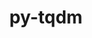 ---
title: "py-tqdm"
layout: cache
categories: [package, develop]
meta: {"compilers": ["none"], "num_specs": 210, "num_specs_by_stack": {"e4s": 43, "e4s-oneapi": 13, "ml-darwin-aarch64-mps": 36, "ml-linux-aarch64-cpu": 59, "ml-linux-aarch64-cuda": 59, "ml-linux-x86_64-cpu": 59, "ml-linux-x86_64-cuda": 59, "ml-linux-x86_64-rocm": 11, "root": 210}, "oss": ["sequoia", "ubuntu22.04", "ubuntu24.04"], "platforms": ["darwin", "linux"], "stacks": ["e4s", "e4s-oneapi", "ml-darwin-aarch64-mps", "ml-linux-aarch64-cpu", "ml-linux-aarch64-cuda", "ml-linux-x86_64-cpu", "ml-linux-x86_64-cuda", "ml-linux-x86_64-rocm", "root"], "targets": ["aarch64", "x86_64_v3"], "versions": ["4.65.0", "4.67.1"]}
spec_details: [{"compiler": "none", "hash": "22wkk3qdmagh42rg7z64w62bjc7uzzcs", "os": "sequoia", "platform": "darwin", "size": "-", "stacks": ["ml-darwin-aarch64-mps", "root"], "target": "aarch64", "variants": ["build_system=python_pip", "~notebook", "~telegram"], "versions": ["4.67.1"]}, {"compiler": "none", "hash": "2csk7hlriahr5dd7dcqkvk3rrwk6x7kq", "os": "ubuntu24.04", "platform": "linux", "size": "-", "stacks": ["ml-linux-aarch64-cpu", "ml-linux-aarch64-cuda", "root"], "target": "aarch64", "variants": ["build_system=python_pip", "~notebook", "~telegram"], "versions": ["4.67.1"]}, {"compiler": "none", "hash": "2dr2hm7nbzfjdhc5zlgnfwdzugosgyiy", "os": "ubuntu24.04", "platform": "linux", "size": "-", "stacks": ["ml-linux-x86_64-cpu", "ml-linux-x86_64-cuda", "root"], "target": "x86_64_v3", "variants": ["build_system=python_pip", "~notebook", "~telegram"], "versions": ["4.67.1"]}, {"compiler": "none", "hash": "2gp74ytgzmk4raetwg6b3jz2omkyoyq3", "os": "ubuntu24.04", "platform": "linux", "size": "-", "stacks": ["ml-linux-x86_64-cpu", "ml-linux-x86_64-cuda", "ml-linux-x86_64-rocm", "root"], "target": "x86_64_v3", "variants": ["build_system=python_pip", "~notebook", "~telegram"], "versions": ["4.67.1"]}, {"compiler": "none", "hash": "2kxz7e42pqtkxvcv6kfldqzqljewdb22", "os": "ubuntu24.04", "platform": "linux", "size": "-", "stacks": ["ml-linux-x86_64-cpu", "ml-linux-x86_64-cuda", "root"], "target": "x86_64_v3", "variants": ["build_system=python_pip", "~notebook", "~telegram"], "versions": ["4.67.1"]}, {"compiler": "none", "hash": "2qukssdudwyihzs2pqlsta4igodyrf3f", "os": "ubuntu24.04", "platform": "linux", "size": "-", "stacks": ["ml-linux-aarch64-cpu", "ml-linux-aarch64-cuda", "root"], "target": "aarch64", "variants": ["build_system=python_pip", "~notebook", "~telegram"], "versions": ["4.67.1"]}, {"compiler": "none", "hash": "2rzxe6y5ntqubhmq5wqw6luqwr553ogd", "os": "ubuntu24.04", "platform": "linux", "size": "-", "stacks": ["ml-linux-x86_64-cpu", "ml-linux-x86_64-cuda", "root"], "target": "x86_64_v3", "variants": ["build_system=python_pip", "~notebook", "~telegram"], "versions": ["4.67.1"]}, {"compiler": "none", "hash": "2wqmj4nf5jwrv3sctgtab3lpdjazatx6", "os": "ubuntu22.04", "platform": "linux", "size": "-", "stacks": ["e4s", "root"], "target": "x86_64_v3", "variants": ["build_system=python_pip", "~notebook", "~telegram"], "versions": ["4.67.1"]}, {"compiler": "none", "hash": "2yrd2qlrimhiawgapruyzwzw6wakjck3", "os": "ubuntu24.04", "platform": "linux", "size": "-", "stacks": ["ml-linux-x86_64-cpu", "ml-linux-x86_64-cuda", "root"], "target": "x86_64_v3", "variants": ["build_system=python_pip", "~notebook", "~telegram"], "versions": ["4.67.1"]}, {"compiler": "none", "hash": "34xghnvnkjnm5ptgszslwxiktou6tf7c", "os": "ubuntu22.04", "platform": "linux", "size": "-", "stacks": ["e4s", "root"], "target": "x86_64_v3", "variants": ["build_system=python_pip", "~notebook", "~telegram"], "versions": ["4.67.1"]}, {"compiler": "none", "hash": "3542h4vwyyl477dvb5uxay5x3z667eob", "os": "ubuntu22.04", "platform": "linux", "size": "-", "stacks": ["e4s", "root"], "target": "x86_64_v3", "variants": ["build_system=python_pip", "~notebook", "~telegram"], "versions": ["4.67.1"]}, {"compiler": "none", "hash": "35s6dc5ohbjuj6o2ng2oh3lvayrmbb6e", "os": "ubuntu22.04", "platform": "linux", "size": "-", "stacks": ["e4s", "root"], "target": "x86_64_v3", "variants": ["build_system=python_pip", "~notebook", "~telegram"], "versions": ["4.67.1"]}, {"compiler": "none", "hash": "3cylsrjlduzstmbrx7fu34ev6k2qr5ef", "os": "ubuntu22.04", "platform": "linux", "size": "-", "stacks": ["e4s", "root"], "target": "x86_64_v3", "variants": ["build_system=python_pip", "~notebook", "~telegram"], "versions": ["4.67.1"]}, {"compiler": "none", "hash": "3fsoilrntmluajmuqso35ajaumc3zueo", "os": "ubuntu24.04", "platform": "linux", "size": "-", "stacks": ["ml-linux-x86_64-cpu", "ml-linux-x86_64-cuda", "root"], "target": "x86_64_v3", "variants": ["build_system=python_pip", "~notebook", "~telegram"], "versions": ["4.67.1"]}, {"compiler": "none", "hash": "3hlpzjn4wz356q3pnujkuamq4u3r7gne", "os": "ubuntu22.04", "platform": "linux", "size": "-", "stacks": ["e4s-oneapi", "root"], "target": "x86_64_v3", "variants": ["build_system=python_pip", "~notebook", "~telegram"], "versions": ["4.67.1"]}, {"compiler": "none", "hash": "3kdvewvpma4bns4g3cqg7pbiwuzwklrq", "os": "ubuntu24.04", "platform": "linux", "size": "-", "stacks": ["ml-linux-x86_64-cpu", "ml-linux-x86_64-cuda", "root"], "target": "x86_64_v3", "variants": ["build_system=python_pip", "~notebook", "~telegram"], "versions": ["4.67.1"]}, {"compiler": "none", "hash": "3kzh7jpndnfwgptehqpnxbpgccrepxtx", "os": "ubuntu24.04", "platform": "linux", "size": "-", "stacks": ["ml-linux-aarch64-cpu", "ml-linux-aarch64-cuda", "root"], "target": "aarch64", "variants": ["build_system=python_pip", "~notebook", "~telegram"], "versions": ["4.67.1"]}, {"compiler": "none", "hash": "3m5eq45gj3g4vfrfleabijwl4xxfgfec", "os": "ubuntu22.04", "platform": "linux", "size": "-", "stacks": ["e4s-oneapi", "root"], "target": "x86_64_v3", "variants": ["build_system=python_pip", "~notebook", "~telegram"], "versions": ["4.67.1"]}, {"compiler": "none", "hash": "3nb2vb3g65ykyggt53klsa3kkwkn7gfv", "os": "ubuntu22.04", "platform": "linux", "size": "-", "stacks": ["e4s-oneapi", "root"], "target": "x86_64_v3", "variants": ["build_system=python_pip", "~notebook", "~telegram"], "versions": ["4.67.1"]}, {"compiler": "none", "hash": "3ncxm7wqjj2rzfhlhhqiyu5acirjfwte", "os": "ubuntu22.04", "platform": "linux", "size": "-", "stacks": ["e4s", "root"], "target": "x86_64_v3", "variants": ["build_system=python_pip", "~notebook", "~telegram"], "versions": ["4.67.1"]}, {"compiler": "none", "hash": "3q4zpyyvl5cvwm4htp62u5zfmc52mblj", "os": "ubuntu24.04", "platform": "linux", "size": "-", "stacks": ["ml-linux-aarch64-cpu", "ml-linux-aarch64-cuda", "root"], "target": "aarch64", "variants": ["build_system=python_pip", "~notebook", "~telegram"], "versions": ["4.67.1"]}, {"compiler": "none", "hash": "3soah4y7wk6h2ifvbvgcz3opk4xppifr", "os": "ubuntu22.04", "platform": "linux", "size": "-", "stacks": ["e4s", "root"], "target": "x86_64_v3", "variants": ["build_system=python_pip", "~notebook", "~telegram"], "versions": ["4.67.1"]}, {"compiler": "none", "hash": "47gbb44woduqbiqiffaanbh4jie4dl2v", "os": "ubuntu22.04", "platform": "linux", "size": "-", "stacks": ["e4s", "root"], "target": "x86_64_v3", "variants": ["build_system=python_pip", "~notebook", "~telegram"], "versions": ["4.67.1"]}, {"compiler": "none", "hash": "4g74hgxpafulaue62cf53u6lftjs6fpr", "os": "sequoia", "platform": "darwin", "size": "-", "stacks": ["ml-darwin-aarch64-mps", "root"], "target": "aarch64", "variants": ["build_system=python_pip", "~notebook", "~telegram"], "versions": ["4.67.1"]}, {"compiler": "none", "hash": "4p3cxfrx5t3mcz2majelhcrfunu7bnw6", "os": "ubuntu24.04", "platform": "linux", "size": "-", "stacks": ["ml-linux-x86_64-cpu", "ml-linux-x86_64-cuda", "ml-linux-x86_64-rocm", "root"], "target": "x86_64_v3", "variants": ["build_system=python_pip", "~notebook", "~telegram"], "versions": ["4.67.1"]}, {"compiler": "none", "hash": "4tpjamiboo73gfbvzsc4osfgty67vrk2", "os": "ubuntu24.04", "platform": "linux", "size": "-", "stacks": ["ml-linux-x86_64-cpu", "ml-linux-x86_64-cuda", "root"], "target": "x86_64_v3", "variants": ["build_system=python_pip", "~notebook", "~telegram"], "versions": ["4.67.1"]}, {"compiler": "none", "hash": "5a6feuiaxhkdzz4pe4thmfsby2q56nn7", "os": "ubuntu24.04", "platform": "linux", "size": "-", "stacks": ["ml-linux-aarch64-cpu", "ml-linux-aarch64-cuda", "root"], "target": "aarch64", "variants": ["build_system=python_pip", "~notebook", "~telegram"], "versions": ["4.67.1"]}, {"compiler": "none", "hash": "5clmswiptrjjcltqtqfqwwjpuk6owhzt", "os": "ubuntu22.04", "platform": "linux", "size": "-", "stacks": ["e4s", "root"], "target": "x86_64_v3", "variants": ["build_system=python_pip", "~notebook", "~telegram"], "versions": ["4.67.1"]}, {"compiler": "none", "hash": "5e4bf2wtrdcrhsycsqijg2kt3l7p7zmu", "os": "ubuntu24.04", "platform": "linux", "size": "-", "stacks": ["ml-linux-x86_64-cpu", "ml-linux-x86_64-cuda", "root"], "target": "x86_64_v3", "variants": ["build_system=python_pip", "~notebook", "~telegram"], "versions": ["4.67.1"]}, {"compiler": "none", "hash": "5lfdbjv543hgobzlxisxhmxtozaqieih", "os": "ubuntu24.04", "platform": "linux", "size": "-", "stacks": ["ml-linux-x86_64-cpu", "ml-linux-x86_64-cuda", "root"], "target": "x86_64_v3", "variants": ["build_system=python_pip", "~notebook", "~telegram"], "versions": ["4.67.1"]}, {"compiler": "none", "hash": "5n33pczdttevsx2ewzz5itrrat5fymie", "os": "ubuntu24.04", "platform": "linux", "size": "-", "stacks": ["ml-linux-aarch64-cpu", "ml-linux-aarch64-cuda", "root"], "target": "aarch64", "variants": ["build_system=python_pip", "~notebook", "~telegram"], "versions": ["4.67.1"]}, {"compiler": "none", "hash": "5tx64djcc36xrozyjglbsxzk5tww24sp", "os": "ubuntu24.04", "platform": "linux", "size": "-", "stacks": ["ml-linux-aarch64-cpu", "ml-linux-aarch64-cuda", "root"], "target": "aarch64", "variants": ["build_system=python_pip", "~notebook", "~telegram"], "versions": ["4.67.1"]}, {"compiler": "none", "hash": "64j7ypwuhb2qpthmpuc2f54lirgv4waf", "os": "ubuntu22.04", "platform": "linux", "size": "-", "stacks": ["e4s-oneapi", "root"], "target": "x86_64_v3", "variants": ["build_system=python_pip", "~notebook", "~telegram"], "versions": ["4.67.1"]}, {"compiler": "none", "hash": "6cng3c4wjkk5kodiwtltyu4exrjdra7j", "os": "ubuntu24.04", "platform": "linux", "size": "-", "stacks": ["ml-linux-aarch64-cpu", "ml-linux-aarch64-cuda", "root"], "target": "aarch64", "variants": ["build_system=python_pip", "~notebook", "~telegram"], "versions": ["4.67.1"]}, {"compiler": "none", "hash": "6diejacrg6wqatf257ssnggydya7pl2n", "os": "ubuntu24.04", "platform": "linux", "size": "-", "stacks": ["ml-linux-x86_64-cpu", "ml-linux-x86_64-cuda", "root"], "target": "x86_64_v3", "variants": ["build_system=python_pip", "~notebook", "~telegram"], "versions": ["4.67.1"]}, {"compiler": "none", "hash": "6etvwjhw4couzr2z4pxstdm7dokdbgc4", "os": "sequoia", "platform": "darwin", "size": "-", "stacks": ["ml-darwin-aarch64-mps", "root"], "target": "aarch64", "variants": ["build_system=python_pip", "~notebook", "~telegram"], "versions": ["4.67.1"]}, {"compiler": "none", "hash": "6gb76ehby4mquyc24jegdqiwvrfp35ai", "os": "ubuntu24.04", "platform": "linux", "size": "-", "stacks": ["ml-linux-aarch64-cpu", "ml-linux-aarch64-cuda", "root"], "target": "aarch64", "variants": ["build_system=python_pip", "~notebook", "~telegram"], "versions": ["4.67.1"]}, {"compiler": "none", "hash": "6nlrtqi3rekfr72ctmelozpureg5ii5e", "os": "ubuntu24.04", "platform": "linux", "size": "-", "stacks": ["ml-linux-aarch64-cpu", "ml-linux-aarch64-cuda", "root"], "target": "aarch64", "variants": ["build_system=python_pip", "~notebook", "~telegram"], "versions": ["4.67.1"]}, {"compiler": "none", "hash": "6ra5avddqvznly5hjvqlrxadbl37vjij", "os": "ubuntu22.04", "platform": "linux", "size": "-", "stacks": ["e4s", "root"], "target": "x86_64_v3", "variants": ["build_system=python_pip", "~notebook", "~telegram"], "versions": ["4.67.1"]}, {"compiler": "none", "hash": "6to3lumoowrn3zotu23rzlmvrrzjqp65", "os": "ubuntu24.04", "platform": "linux", "size": "-", "stacks": ["ml-linux-x86_64-cpu", "ml-linux-x86_64-cuda", "root"], "target": "x86_64_v3", "variants": ["build_system=python_pip", "~notebook", "~telegram"], "versions": ["4.67.1"]}, {"compiler": "none", "hash": "6zgox5oo335hhsgtx5omub7ok4ym5bt3", "os": "ubuntu24.04", "platform": "linux", "size": "-", "stacks": ["ml-linux-x86_64-cpu", "ml-linux-x86_64-cuda", "root"], "target": "x86_64_v3", "variants": ["build_system=python_pip", "~notebook", "~telegram"], "versions": ["4.67.1"]}, {"compiler": "none", "hash": "74gp6kuyjfmvcn43goljwmlj4gqfns3t", "os": "ubuntu24.04", "platform": "linux", "size": "-", "stacks": ["ml-linux-x86_64-cpu", "ml-linux-x86_64-cuda", "root"], "target": "x86_64_v3", "variants": ["build_system=python_pip", "~notebook", "~telegram"], "versions": ["4.67.1"]}, {"compiler": "none", "hash": "7fjoijk7jr7m6i5mkkfn7dir37at6qtp", "os": "ubuntu22.04", "platform": "linux", "size": "-", "stacks": ["e4s", "root"], "target": "x86_64_v3", "variants": ["build_system=python_pip", "~notebook", "~telegram"], "versions": ["4.67.1"]}, {"compiler": "none", "hash": "7olumfavhxcm4eq4w3dupu37w2jqbggp", "os": "ubuntu24.04", "platform": "linux", "size": "-", "stacks": ["ml-linux-x86_64-cpu", "ml-linux-x86_64-cuda", "root"], "target": "x86_64_v3", "variants": ["build_system=python_pip", "~notebook", "~telegram"], "versions": ["4.67.1"]}, {"compiler": "none", "hash": "7w64srpcwy2yacbh4fw53pb3lbe7pq7p", "os": "ubuntu22.04", "platform": "linux", "size": "-", "stacks": ["e4s", "root"], "target": "x86_64_v3", "variants": ["build_system=python_pip", "~notebook", "~telegram"], "versions": ["4.67.1"]}, {"compiler": "none", "hash": "7yk4q2ijwg2hibkhmdebmvkska2ol237", "os": "ubuntu24.04", "platform": "linux", "size": "-", "stacks": ["ml-linux-aarch64-cpu", "ml-linux-aarch64-cuda", "root"], "target": "aarch64", "variants": ["build_system=python_pip", "~notebook", "~telegram"], "versions": ["4.67.1"]}, {"compiler": "none", "hash": "7zqeic5ey6kyaiydajih7qpd7lzpfzaa", "os": "ubuntu22.04", "platform": "linux", "size": "-", "stacks": ["e4s", "root"], "target": "x86_64_v3", "variants": ["build_system=python_pip", "~notebook", "~telegram"], "versions": ["4.67.1"]}, {"compiler": "none", "hash": "7zr64yww3yuox4gc6xnxfwulrrk6pxj2", "os": "ubuntu24.04", "platform": "linux", "size": "-", "stacks": ["ml-linux-aarch64-cpu", "ml-linux-aarch64-cuda", "root"], "target": "aarch64", "variants": ["build_system=python_pip", "~notebook", "~telegram"], "versions": ["4.67.1"]}, {"compiler": "none", "hash": "a2dt2xzgspwxyf2s56aila7p5jd5bb7v", "os": "ubuntu24.04", "platform": "linux", "size": "-", "stacks": ["ml-linux-x86_64-cpu", "ml-linux-x86_64-cuda", "root"], "target": "x86_64_v3", "variants": ["build_system=python_pip", "~notebook", "~telegram"], "versions": ["4.67.1"]}, {"compiler": "none", "hash": "aagwts4jgxxja4gqwnbgzc46upplkjax", "os": "ubuntu24.04", "platform": "linux", "size": "-", "stacks": ["ml-linux-aarch64-cpu", "ml-linux-aarch64-cuda", "root"], "target": "aarch64", "variants": ["build_system=python_pip", "~notebook", "~telegram"], "versions": ["4.67.1"]}, {"compiler": "none", "hash": "ahgwgny2wvzvq3wslaa5z7ubd35i5ugu", "os": "ubuntu24.04", "platform": "linux", "size": "-", "stacks": ["ml-linux-aarch64-cpu", "ml-linux-aarch64-cuda", "root"], "target": "aarch64", "variants": ["build_system=python_pip", "~notebook", "~telegram"], "versions": ["4.67.1"]}, {"compiler": "none", "hash": "alm3js47mxjuztfl3uaocxej3jkwg6pv", "os": "ubuntu24.04", "platform": "linux", "size": "-", "stacks": ["ml-linux-aarch64-cpu", "ml-linux-aarch64-cuda", "root"], "target": "aarch64", "variants": ["build_system=python_pip", "~notebook", "~telegram"], "versions": ["4.67.1"]}, {"compiler": "none", "hash": "apmf5ykmexsyethcncirtzgnk2hyny3x", "os": "ubuntu24.04", "platform": "linux", "size": "-", "stacks": ["ml-linux-aarch64-cpu", "ml-linux-aarch64-cuda", "root"], "target": "aarch64", "variants": ["build_system=python_pip", "~notebook", "~telegram"], "versions": ["4.67.1"]}, {"compiler": "none", "hash": "apwypkko47s6czjn5kc4cptsjemunmje", "os": "ubuntu24.04", "platform": "linux", "size": "-", "stacks": ["ml-linux-aarch64-cpu", "ml-linux-aarch64-cuda", "root"], "target": "aarch64", "variants": ["build_system=python_pip", "~notebook", "~telegram"], "versions": ["4.67.1"]}, {"compiler": "none", "hash": "ayq2cmlwlp44fl2iqqnmlvdibn2jzjzp", "os": "ubuntu22.04", "platform": "linux", "size": "-", "stacks": ["e4s-oneapi", "root"], "target": "x86_64_v3", "variants": ["build_system=python_pip", "~notebook", "~telegram"], "versions": ["4.67.1"]}, {"compiler": "none", "hash": "b225pu4vv2bhsbkbgi7cpl7znpmrdank", "os": "sequoia", "platform": "darwin", "size": "-", "stacks": ["ml-darwin-aarch64-mps", "root"], "target": "aarch64", "variants": ["build_system=python_pip", "~notebook", "~telegram"], "versions": ["4.67.1"]}, {"compiler": "none", "hash": "b6vkcm6wqbw3lutik3jd2jamjfvnmmwd", "os": "sequoia", "platform": "darwin", "size": "-", "stacks": ["ml-darwin-aarch64-mps", "root"], "target": "aarch64", "variants": ["build_system=python_pip", "~notebook", "~telegram"], "versions": ["4.67.1"]}, {"compiler": "none", "hash": "bk5djyx7qxclmb5awjrbadk6qpjczgzd", "os": "ubuntu22.04", "platform": "linux", "size": "-", "stacks": ["e4s-oneapi", "root"], "target": "x86_64_v3", "variants": ["build_system=python_pip", "~notebook", "~telegram"], "versions": ["4.67.1"]}, {"compiler": "none", "hash": "bkjblwezg52w2pbzhvwkeexxz5uyjz3b", "os": "ubuntu24.04", "platform": "linux", "size": "-", "stacks": ["ml-linux-x86_64-cpu", "ml-linux-x86_64-cuda", "ml-linux-x86_64-rocm", "root"], "target": "x86_64_v3", "variants": ["build_system=python_pip", "~notebook", "~telegram"], "versions": ["4.67.1"]}, {"compiler": "none", "hash": "bnnzwleiky7i6bk647bub7f57or5rue2", "os": "ubuntu22.04", "platform": "linux", "size": "-", "stacks": ["e4s-oneapi", "root"], "target": "x86_64_v3", "variants": ["build_system=python_pip", "~notebook", "~telegram"], "versions": ["4.67.1"]}, {"compiler": "none", "hash": "boaq7u4eqmmy2oxnggzagble7i6nqfzh", "os": "ubuntu24.04", "platform": "linux", "size": "-", "stacks": ["ml-linux-aarch64-cpu", "ml-linux-aarch64-cuda", "root"], "target": "aarch64", "variants": ["build_system=python_pip", "~notebook", "~telegram"], "versions": ["4.67.1"]}, {"compiler": "none", "hash": "bqgpvxcd6x2njbc7bsrc42o7da7xxpos", "os": "ubuntu24.04", "platform": "linux", "size": "-", "stacks": ["ml-linux-aarch64-cpu", "ml-linux-aarch64-cuda", "root"], "target": "aarch64", "variants": ["build_system=python_pip", "~notebook", "~telegram"], "versions": ["4.67.1"]}, {"compiler": "none", "hash": "c4lptt2xzey6mvi2seaoy4ck4kbzs35w", "os": "sequoia", "platform": "darwin", "size": "-", "stacks": ["ml-darwin-aarch64-mps", "root"], "target": "aarch64", "variants": ["build_system=python_pip", "~notebook", "~telegram"], "versions": ["4.67.1"]}, {"compiler": "none", "hash": "c7yekhuxp3gjon3iejargaovcy75wkxc", "os": "sequoia", "platform": "darwin", "size": "-", "stacks": ["ml-darwin-aarch64-mps", "root"], "target": "aarch64", "variants": ["build_system=python_pip", "~notebook", "~telegram"], "versions": ["4.67.1"]}, {"compiler": "none", "hash": "caaap3p7xkt5nwdd5e35ukh2rlqvcf2d", "os": "ubuntu24.04", "platform": "linux", "size": "-", "stacks": ["ml-linux-x86_64-cpu", "ml-linux-x86_64-cuda", "root"], "target": "x86_64_v3", "variants": ["build_system=python_pip", "~notebook", "~telegram"], "versions": ["4.67.1"]}, {"compiler": "none", "hash": "ce5z6mjmqbe4ylea2j4mzs7poaonbldt", "os": "ubuntu24.04", "platform": "linux", "size": "-", "stacks": ["ml-linux-aarch64-cpu", "ml-linux-aarch64-cuda", "root"], "target": "aarch64", "variants": ["build_system=python_pip", "~notebook", "~telegram"], "versions": ["4.67.1"]}, {"compiler": "none", "hash": "cgpsufukhmaonrltgvrbj25ee5sutgce", "os": "ubuntu22.04", "platform": "linux", "size": "-", "stacks": ["e4s-oneapi", "root"], "target": "x86_64_v3", "variants": ["build_system=python_pip", "~notebook", "~telegram"], "versions": ["4.67.1"]}, {"compiler": "none", "hash": "cv5hkvqhc6dy4d6q5bp6tvg3uzpnwifs", "os": "ubuntu22.04", "platform": "linux", "size": "-", "stacks": ["e4s", "root"], "target": "x86_64_v3", "variants": ["build_system=python_pip", "~notebook", "~telegram"], "versions": ["4.67.1"]}, {"compiler": "none", "hash": "dbhktyeqojf4zavutkjavoeaqwjcy4xe", "os": "ubuntu24.04", "platform": "linux", "size": "-", "stacks": ["ml-linux-aarch64-cpu", "ml-linux-aarch64-cuda", "root"], "target": "aarch64", "variants": ["build_system=python_pip", "~notebook", "~telegram"], "versions": ["4.67.1"]}, {"compiler": "none", "hash": "dlgpljl4ce4riunlhi3icgtzw4sojhtp", "os": "ubuntu22.04", "platform": "linux", "size": "-", "stacks": ["e4s", "root"], "target": "x86_64_v3", "variants": ["build_system=python_pip", "~notebook", "~telegram"], "versions": ["4.67.1"]}, {"compiler": "none", "hash": "dlivcln6ffbgshxccnh6cgrvmejdja5s", "os": "ubuntu22.04", "platform": "linux", "size": "-", "stacks": ["e4s-oneapi", "root"], "target": "x86_64_v3", "variants": ["build_system=python_pip", "~notebook", "~telegram"], "versions": ["4.67.1"]}, {"compiler": "none", "hash": "dpp3xyq6w26k5ltchddnixgbhaeelbya", "os": "ubuntu24.04", "platform": "linux", "size": "-", "stacks": ["ml-linux-x86_64-cpu", "ml-linux-x86_64-cuda", "root"], "target": "x86_64_v3", "variants": ["build_system=python_pip", "~notebook", "~telegram"], "versions": ["4.67.1"]}, {"compiler": "none", "hash": "dtmgh25zm7rlgjznlz5t4hhy2odiqvfw", "os": "sequoia", "platform": "darwin", "size": "-", "stacks": ["ml-darwin-aarch64-mps", "root"], "target": "aarch64", "variants": ["build_system=python_pip", "~notebook", "~telegram"], "versions": ["4.67.1"]}, {"compiler": "none", "hash": "duff5jimjp75jqlzicd7wjzkqxjncigy", "os": "ubuntu24.04", "platform": "linux", "size": "-", "stacks": ["ml-linux-x86_64-cpu", "ml-linux-x86_64-cuda", "root"], "target": "x86_64_v3", "variants": ["build_system=python_pip", "~notebook", "~telegram"], "versions": ["4.67.1"]}, {"compiler": "none", "hash": "eannxb7e7wuyk52fkn7he7p2hcghut6n", "os": "ubuntu24.04", "platform": "linux", "size": "-", "stacks": ["ml-linux-aarch64-cpu", "ml-linux-aarch64-cuda", "root"], "target": "aarch64", "variants": ["build_system=python_pip", "~notebook", "~telegram"], "versions": ["4.67.1"]}, {"compiler": "none", "hash": "eccuamfgm2q4eaa7cwh2qpzdun7eiivo", "os": "sequoia", "platform": "darwin", "size": "-", "stacks": ["ml-darwin-aarch64-mps", "root"], "target": "aarch64", "variants": ["build_system=python_pip", "~notebook", "~telegram"], "versions": ["4.67.1"]}, {"compiler": "none", "hash": "ecr5tymkckbigladelboknyfhtshjs2r", "os": "ubuntu24.04", "platform": "linux", "size": "-", "stacks": ["ml-linux-aarch64-cpu", "ml-linux-aarch64-cuda", "root"], "target": "aarch64", "variants": ["build_system=python_pip", "~notebook", "~telegram"], "versions": ["4.67.1"]}, {"compiler": "none", "hash": "eipjkbntalblqm6ke37ujgg3hdh7iv2v", "os": "ubuntu24.04", "platform": "linux", "size": "-", "stacks": ["ml-linux-x86_64-cpu", "ml-linux-x86_64-cuda", "root"], "target": "x86_64_v3", "variants": ["build_system=python_pip", "~notebook", "~telegram"], "versions": ["4.67.1"]}, {"compiler": "none", "hash": "emxjaa5kp2wnuybpffv56mpphotidaxy", "os": "ubuntu24.04", "platform": "linux", "size": "-", "stacks": ["ml-linux-x86_64-cpu", "ml-linux-x86_64-cuda", "root"], "target": "x86_64_v3", "variants": ["build_system=python_pip", "~notebook", "~telegram"], "versions": ["4.67.1"]}, {"compiler": "none", "hash": "f4fckixf2ehr7aqqn7pkmrnxuv2t5jh5", "os": "ubuntu24.04", "platform": "linux", "size": "-", "stacks": ["ml-linux-aarch64-cpu", "ml-linux-aarch64-cuda", "root"], "target": "aarch64", "variants": ["build_system=python_pip", "~notebook", "~telegram"], "versions": ["4.67.1"]}, {"compiler": "none", "hash": "f7rzchzwqm347nj2wz2ubvdhyrzz3olw", "os": "sequoia", "platform": "darwin", "size": "-", "stacks": ["ml-darwin-aarch64-mps", "root"], "target": "aarch64", "variants": ["build_system=python_pip", "~notebook", "~telegram"], "versions": ["4.67.1"]}, {"compiler": "none", "hash": "fbgnykd635zyunrab4cn6tebajqaixrs", "os": "ubuntu24.04", "platform": "linux", "size": "-", "stacks": ["ml-linux-aarch64-cpu", "ml-linux-aarch64-cuda", "root"], "target": "aarch64", "variants": ["build_system=python_pip", "~notebook", "~telegram"], "versions": ["4.67.1"]}, {"compiler": "none", "hash": "ffr6h7c4ruow3blehnd7hpyzaf3vhxp2", "os": "ubuntu24.04", "platform": "linux", "size": "-", "stacks": ["ml-linux-aarch64-cpu", "ml-linux-aarch64-cuda", "root"], "target": "aarch64", "variants": ["build_system=python_pip", "~notebook", "~telegram"], "versions": ["4.67.1"]}, {"compiler": "none", "hash": "fgfmuztldk5enact5tyhsuqhibcmmpo2", "os": "ubuntu24.04", "platform": "linux", "size": "-", "stacks": ["ml-linux-aarch64-cpu", "ml-linux-aarch64-cuda", "root"], "target": "aarch64", "variants": ["build_system=python_pip", "~notebook", "~telegram"], "versions": ["4.67.1"]}, {"compiler": "none", "hash": "fiwa2ku3f7uqwp6ipwcd2xenn5xbimlr", "os": "sequoia", "platform": "darwin", "size": "-", "stacks": ["ml-darwin-aarch64-mps", "root"], "target": "aarch64", "variants": ["build_system=python_pip", "~notebook", "~telegram"], "versions": ["4.67.1"]}, {"compiler": "none", "hash": "fmb6gsttn2qcveaen365ibq4dpvxran5", "os": "ubuntu24.04", "platform": "linux", "size": "-", "stacks": ["ml-linux-aarch64-cpu", "ml-linux-aarch64-cuda", "root"], "target": "aarch64", "variants": ["build_system=python_pip", "~notebook", "~telegram"], "versions": ["4.67.1"]}, {"compiler": "none", "hash": "fnvpwb2zxt2iln4t573y7mm757sb3hwd", "os": "ubuntu24.04", "platform": "linux", "size": "-", "stacks": ["ml-linux-x86_64-cpu", "ml-linux-x86_64-cuda", "root"], "target": "x86_64_v3", "variants": ["build_system=python_pip", "~notebook", "~telegram"], "versions": ["4.67.1"]}, {"compiler": "none", "hash": "fx32kcxywojoeraj4kg5vmsjtl2vqyig", "os": "ubuntu22.04", "platform": "linux", "size": "-", "stacks": ["e4s", "root"], "target": "x86_64_v3", "variants": ["build_system=python_pip", "~notebook", "~telegram"], "versions": ["4.67.1"]}, {"compiler": "none", "hash": "fyuk3vkxgzzh3np6drlo2t7lp7cpfk7y", "os": "sequoia", "platform": "darwin", "size": "-", "stacks": ["ml-darwin-aarch64-mps", "root"], "target": "aarch64", "variants": ["build_system=python_pip", "~notebook", "~telegram"], "versions": ["4.67.1"]}, {"compiler": "none", "hash": "g3wfixtzf5a3jyisjna5vseohpsdvyi3", "os": "ubuntu22.04", "platform": "linux", "size": "-", "stacks": ["e4s-oneapi", "root"], "target": "x86_64_v3", "variants": ["build_system=python_pip", "~notebook", "~telegram"], "versions": ["4.67.1"]}, {"compiler": "none", "hash": "g5mkt3c6omctka6rpbm22fow5iffuvqq", "os": "ubuntu24.04", "platform": "linux", "size": "-", "stacks": ["ml-linux-aarch64-cpu", "ml-linux-aarch64-cuda", "root"], "target": "aarch64", "variants": ["build_system=python_pip", "~notebook", "~telegram"], "versions": ["4.67.1"]}, {"compiler": "none", "hash": "g77fsc5t2do4g7sauqn67huhafwutyjd", "os": "ubuntu22.04", "platform": "linux", "size": "-", "stacks": ["e4s", "root"], "target": "x86_64_v3", "variants": ["build_system=python_pip", "~notebook", "~telegram"], "versions": ["4.67.1"]}, {"compiler": "none", "hash": "gcic5yzdepnw7u654xt4loggvug2u2pq", "os": "ubuntu22.04", "platform": "linux", "size": "-", "stacks": ["e4s", "root"], "target": "x86_64_v3", "variants": ["build_system=python_pip", "~notebook", "~telegram"], "versions": ["4.67.1"]}, {"compiler": "none", "hash": "gi5j2yqsjaarjb5xshb6emmuvhjl2rxj", "os": "ubuntu22.04", "platform": "linux", "size": "-", "stacks": ["e4s", "root"], "target": "x86_64_v3", "variants": ["build_system=python_pip", "~notebook", "~telegram"], "versions": ["4.67.1"]}, {"compiler": "none", "hash": "gnyiykm6vdsjzp5r7l2nlcvhbl4bcjri", "os": "ubuntu24.04", "platform": "linux", "size": "-", "stacks": ["ml-linux-x86_64-cpu", "ml-linux-x86_64-cuda", "root"], "target": "x86_64_v3", "variants": ["build_system=python_pip", "~notebook", "~telegram"], "versions": ["4.67.1"]}, {"compiler": "none", "hash": "gsgwn42tf64wxcsymglbqdjy4dcftfuw", "os": "ubuntu24.04", "platform": "linux", "size": "-", "stacks": ["ml-linux-x86_64-cpu", "ml-linux-x86_64-cuda", "root"], "target": "x86_64_v3", "variants": ["build_system=python_pip", "~notebook", "~telegram"], "versions": ["4.67.1"]}, {"compiler": "none", "hash": "gsopiicllzxiyhjtbimldsb3xacsukwj", "os": "ubuntu22.04", "platform": "linux", "size": "-", "stacks": ["e4s", "root"], "target": "x86_64_v3", "variants": ["build_system=python_pip", "~notebook", "~telegram"], "versions": ["4.67.1"]}, {"compiler": "none", "hash": "gwiqwazgcfrwj2zk3pshedit5qbfxwdu", "os": "ubuntu24.04", "platform": "linux", "size": "-", "stacks": ["ml-linux-x86_64-cpu", "ml-linux-x86_64-cuda", "root"], "target": "x86_64_v3", "variants": ["build_system=python_pip", "~notebook", "~telegram"], "versions": ["4.67.1"]}, {"compiler": "none", "hash": "gxit5zd567upgnsnqt2tqhaqhs4lazni", "os": "ubuntu24.04", "platform": "linux", "size": "-", "stacks": ["ml-linux-x86_64-cpu", "ml-linux-x86_64-cuda", "ml-linux-x86_64-rocm", "root"], "target": "x86_64_v3", "variants": ["build_system=python_pip", "~notebook", "~telegram"], "versions": ["4.67.1"]}, {"compiler": "none", "hash": "gyfacnjvsvstjkos5hxyimquahsao5a6", "os": "ubuntu24.04", "platform": "linux", "size": "-", "stacks": ["ml-linux-x86_64-cpu", "ml-linux-x86_64-cuda", "root"], "target": "x86_64_v3", "variants": ["build_system=python_pip", "~notebook", "~telegram"], "versions": ["4.67.1"]}, {"compiler": "none", "hash": "gyyd6e6rz5lwweosvkhkljxth7pjmsy6", "os": "ubuntu24.04", "platform": "linux", "size": "-", "stacks": ["ml-linux-aarch64-cpu", "ml-linux-aarch64-cuda", "root"], "target": "aarch64", "variants": ["build_system=python_pip", "~notebook", "~telegram"], "versions": ["4.67.1"]}, {"compiler": "none", "hash": "h6xzgdi6emvvzdbobtynqzmen2hz4y63", "os": "sequoia", "platform": "darwin", "size": "-", "stacks": ["ml-darwin-aarch64-mps", "root"], "target": "aarch64", "variants": ["build_system=python_pip", "~notebook", "~telegram"], "versions": ["4.67.1"]}, {"compiler": "none", "hash": "hc2ifnnzqfgu6lmlepfjw6z7qnodxmc7", "os": "ubuntu24.04", "platform": "linux", "size": "-", "stacks": ["ml-linux-x86_64-cpu", "ml-linux-x86_64-cuda", "ml-linux-x86_64-rocm", "root"], "target": "x86_64_v3", "variants": ["build_system=python_pip", "~notebook", "~telegram"], "versions": ["4.67.1"]}, {"compiler": "none", "hash": "hdti7sxt74tty5dri34fecncv5cr52y4", "os": "ubuntu22.04", "platform": "linux", "size": "-", "stacks": ["e4s", "root"], "target": "x86_64_v3", "variants": ["build_system=python_pip", "~notebook", "~telegram"], "versions": ["4.67.1"]}, {"compiler": "none", "hash": "hh6gsay7cw6hgn3m55j2mggyx4dp6cuf", "os": "ubuntu24.04", "platform": "linux", "size": "-", "stacks": ["ml-linux-aarch64-cpu", "ml-linux-aarch64-cuda", "root"], "target": "aarch64", "variants": ["build_system=python_pip", "~notebook", "~telegram"], "versions": ["4.67.1"]}, {"compiler": "none", "hash": "huu7xrhv4wfdl5qe3u345ideu4nohek4", "os": "ubuntu24.04", "platform": "linux", "size": "-", "stacks": ["ml-linux-aarch64-cpu", "ml-linux-aarch64-cuda", "root"], "target": "aarch64", "variants": ["build_system=python_pip", "~notebook", "~telegram"], "versions": ["4.67.1"]}, {"compiler": "none", "hash": "ibfep6sg4jrnbcgu6b2oti3gzszlyiph", "os": "ubuntu22.04", "platform": "linux", "size": "-", "stacks": ["e4s", "root"], "target": "x86_64_v3", "variants": ["build_system=python_pip", "~notebook", "~telegram"], "versions": ["4.67.1"]}, {"compiler": "none", "hash": "j3zslcxqlitfoje5jropzhnjdpck6bjl", "os": "ubuntu24.04", "platform": "linux", "size": "-", "stacks": ["ml-linux-x86_64-cpu", "ml-linux-x86_64-cuda", "root"], "target": "x86_64_v3", "variants": ["build_system=python_pip", "~notebook", "~telegram"], "versions": ["4.67.1"]}, {"compiler": "none", "hash": "j6irgt3rxefi2x7npxszasaj76bcjb6d", "os": "ubuntu24.04", "platform": "linux", "size": "-", "stacks": ["ml-linux-x86_64-cpu", "ml-linux-x86_64-cuda", "root"], "target": "x86_64_v3", "variants": ["build_system=python_pip", "~notebook", "~telegram"], "versions": ["4.67.1"]}, {"compiler": "none", "hash": "jbu3lfyrg6byvzkikat3a36ibiot3hhf", "os": "ubuntu24.04", "platform": "linux", "size": "-", "stacks": ["ml-linux-x86_64-cpu", "ml-linux-x86_64-cuda", "root"], "target": "x86_64_v3", "variants": ["build_system=python_pip", "~notebook", "~telegram"], "versions": ["4.67.1"]}, {"compiler": "none", "hash": "jg4xqzatz2oosr4gs7bvff3lhxpdqrtd", "os": "ubuntu24.04", "platform": "linux", "size": "-", "stacks": ["ml-linux-x86_64-cpu", "ml-linux-x86_64-cuda", "root"], "target": "x86_64_v3", "variants": ["build_system=python_pip", "~notebook", "~telegram"], "versions": ["4.67.1"]}, {"compiler": "none", "hash": "jhzvxa2pncbjf56sgszfygnusbng7ovh", "os": "ubuntu22.04", "platform": "linux", "size": "-", "stacks": ["e4s", "root"], "target": "x86_64_v3", "variants": ["build_system=python_pip", "~notebook", "~telegram"], "versions": ["4.67.1"]}, {"compiler": "none", "hash": "jphtznmmoqibohq52oqfkwcijqgakqhi", "os": "sequoia", "platform": "darwin", "size": "-", "stacks": ["ml-darwin-aarch64-mps", "root"], "target": "aarch64", "variants": ["build_system=python_pip", "~notebook", "~telegram"], "versions": ["4.67.1"]}, {"compiler": "none", "hash": "jrqmnim5cosu3mmko6zeunhfzkcqj3ai", "os": "ubuntu22.04", "platform": "linux", "size": "-", "stacks": ["e4s", "root"], "target": "x86_64_v3", "variants": ["build_system=python_pip", "~notebook", "~telegram"], "versions": ["4.67.1"]}, {"compiler": "none", "hash": "jsmllcb6njvfvx2gdsbacue4wfvrgokv", "os": "ubuntu24.04", "platform": "linux", "size": "-", "stacks": ["ml-linux-aarch64-cpu", "ml-linux-aarch64-cuda", "root"], "target": "aarch64", "variants": ["build_system=python_pip", "~notebook", "~telegram"], "versions": ["4.67.1"]}, {"compiler": "none", "hash": "jtfjgvqdircui4inva7fl54s2p7seeeu", "os": "sequoia", "platform": "darwin", "size": "-", "stacks": ["ml-darwin-aarch64-mps", "root"], "target": "aarch64", "variants": ["build_system=python_pip", "~notebook", "~telegram"], "versions": ["4.67.1"]}, {"compiler": "none", "hash": "jtshclh6kbgb5k3ywgx24azk3647j7pi", "os": "ubuntu24.04", "platform": "linux", "size": "-", "stacks": ["ml-linux-x86_64-cpu", "ml-linux-x86_64-cuda", "root"], "target": "x86_64_v3", "variants": ["build_system=python_pip", "~notebook", "~telegram"], "versions": ["4.67.1"]}, {"compiler": "none", "hash": "jvy7woe3gyzls4ewbc752oqkh3ios4u3", "os": "ubuntu24.04", "platform": "linux", "size": "-", "stacks": ["ml-linux-aarch64-cpu", "ml-linux-aarch64-cuda", "root"], "target": "aarch64", "variants": ["build_system=python_pip", "~notebook", "~telegram"], "versions": ["4.67.1"]}, {"compiler": "none", "hash": "k462auqufddwv5ghcubskhlwhzbodxpi", "os": "sequoia", "platform": "darwin", "size": "-", "stacks": ["ml-darwin-aarch64-mps", "root"], "target": "aarch64", "variants": ["build_system=python_pip", "~notebook", "~telegram"], "versions": ["4.67.1"]}, {"compiler": "none", "hash": "khtho54opc4lsitvw4yr6th5bcqplncd", "os": "ubuntu22.04", "platform": "linux", "size": "-", "stacks": ["e4s", "root"], "target": "x86_64_v3", "variants": ["build_system=python_pip", "~notebook", "~telegram"], "versions": ["4.67.1"]}, {"compiler": "none", "hash": "kif6tmx3d3of5jrced3a5bue5yoxqgph", "os": "ubuntu24.04", "platform": "linux", "size": "-", "stacks": ["ml-linux-x86_64-cpu", "ml-linux-x86_64-cuda", "root"], "target": "x86_64_v3", "variants": ["build_system=python_pip", "~notebook", "~telegram"], "versions": ["4.67.1"]}, {"compiler": "none", "hash": "kofdgjdx5cwnv4k3f647hdz3wcim3pjz", "os": "ubuntu22.04", "platform": "linux", "size": "-", "stacks": ["e4s", "root"], "target": "x86_64_v3", "variants": ["build_system=python_pip", "~notebook", "~telegram"], "versions": ["4.65.0"]}, {"compiler": "none", "hash": "krajsfd3yg6klvxcro4tntnoa44kmemx", "os": "ubuntu22.04", "platform": "linux", "size": "-", "stacks": ["e4s", "root"], "target": "x86_64_v3", "variants": ["build_system=python_pip", "~notebook", "~telegram"], "versions": ["4.67.1"]}, {"compiler": "none", "hash": "ku334wgcedylhqs5phwrfturjihp2w7x", "os": "ubuntu24.04", "platform": "linux", "size": "-", "stacks": ["ml-linux-x86_64-cpu", "ml-linux-x86_64-cuda", "root"], "target": "x86_64_v3", "variants": ["build_system=python_pip", "~notebook", "~telegram"], "versions": ["4.67.1"]}, {"compiler": "none", "hash": "lchfd2fsntoxignr7k656p6bj2qvx5x3", "os": "ubuntu24.04", "platform": "linux", "size": "-", "stacks": ["ml-linux-x86_64-cpu", "ml-linux-x86_64-cuda", "root"], "target": "x86_64_v3", "variants": ["build_system=python_pip", "~notebook", "~telegram"], "versions": ["4.67.1"]}, {"compiler": "none", "hash": "ldddjuk76afvizdpjsfgqe63qx2byirf", "os": "ubuntu24.04", "platform": "linux", "size": "-", "stacks": ["ml-linux-aarch64-cpu", "ml-linux-aarch64-cuda", "root"], "target": "aarch64", "variants": ["build_system=python_pip", "~notebook", "~telegram"], "versions": ["4.67.1"]}, {"compiler": "none", "hash": "lewxsldceslsqt2ojr42h4qb3dug5t5t", "os": "ubuntu22.04", "platform": "linux", "size": "-", "stacks": ["e4s-oneapi", "root"], "target": "x86_64_v3", "variants": ["build_system=python_pip", "~notebook", "~telegram"], "versions": ["4.67.1"]}, {"compiler": "none", "hash": "li5o3mwosbrbnjxdryzm2xnznvkjmvce", "os": "ubuntu24.04", "platform": "linux", "size": "-", "stacks": ["ml-linux-x86_64-cpu", "ml-linux-x86_64-cuda", "root"], "target": "x86_64_v3", "variants": ["build_system=python_pip", "~notebook", "~telegram"], "versions": ["4.67.1"]}, {"compiler": "none", "hash": "lnpvbc7m73ydgjspj7ye2lzq4gaeotak", "os": "ubuntu22.04", "platform": "linux", "size": "-", "stacks": ["e4s", "root"], "target": "x86_64_v3", "variants": ["build_system=python_pip", "~notebook", "~telegram"], "versions": ["4.67.1"]}, {"compiler": "none", "hash": "lsfqpd4fzchaavzj57hjc5hd3ujkuudb", "os": "ubuntu24.04", "platform": "linux", "size": "-", "stacks": ["ml-linux-x86_64-cpu", "ml-linux-x86_64-cuda", "root"], "target": "x86_64_v3", "variants": ["build_system=python_pip", "~notebook", "~telegram"], "versions": ["4.67.1"]}, {"compiler": "none", "hash": "lvrxtqxy7hkzjopzss4zvlwkikxhsvku", "os": "ubuntu24.04", "platform": "linux", "size": "-", "stacks": ["ml-linux-aarch64-cpu", "ml-linux-aarch64-cuda", "root"], "target": "aarch64", "variants": ["build_system=python_pip", "~notebook", "~telegram"], "versions": ["4.67.1"]}, {"compiler": "none", "hash": "m2mj52ye4tpid7gbfbw4zhwrtsip4esv", "os": "sequoia", "platform": "darwin", "size": "-", "stacks": ["ml-darwin-aarch64-mps", "root"], "target": "aarch64", "variants": ["build_system=python_pip", "~notebook", "~telegram"], "versions": ["4.67.1"]}, {"compiler": "none", "hash": "mcmtvy3in3jph6blspvvyict65swmqi2", "os": "ubuntu24.04", "platform": "linux", "size": "-", "stacks": ["ml-linux-aarch64-cpu", "ml-linux-aarch64-cuda", "root"], "target": "aarch64", "variants": ["build_system=python_pip", "~notebook", "~telegram"], "versions": ["4.67.1"]}, {"compiler": "none", "hash": "mzsclym2aa5sws4elaszph4cpph3lalw", "os": "ubuntu22.04", "platform": "linux", "size": "-", "stacks": ["e4s", "root"], "target": "x86_64_v3", "variants": ["build_system=python_pip", "~notebook", "~telegram"], "versions": ["4.67.1"]}, {"compiler": "none", "hash": "n35xaz7yxjozvxgr45eijy5drhsvkqek", "os": "ubuntu24.04", "platform": "linux", "size": "-", "stacks": ["ml-linux-x86_64-cpu", "ml-linux-x86_64-cuda", "root"], "target": "x86_64_v3", "variants": ["build_system=python_pip", "~notebook", "~telegram"], "versions": ["4.67.1"]}, {"compiler": "none", "hash": "n3vku3vlzxnasequaieefs5vmna6gdkk", "os": "sequoia", "platform": "darwin", "size": "-", "stacks": ["ml-darwin-aarch64-mps", "root"], "target": "aarch64", "variants": ["build_system=python_pip", "~notebook", "~telegram"], "versions": ["4.67.1"]}, {"compiler": "none", "hash": "nmy2ixmzbzbijqsiuzjlgg5kqrslrp6k", "os": "sequoia", "platform": "darwin", "size": "-", "stacks": ["ml-darwin-aarch64-mps", "root"], "target": "aarch64", "variants": ["build_system=python_pip", "~notebook", "~telegram"], "versions": ["4.67.1"]}, {"compiler": "none", "hash": "nvern4dnb5ixnskp7mion23ttbygbcvt", "os": "ubuntu22.04", "platform": "linux", "size": "-", "stacks": ["e4s-oneapi", "root"], "target": "x86_64_v3", "variants": ["build_system=python_pip", "~notebook", "~telegram"], "versions": ["4.67.1"]}, {"compiler": "none", "hash": "ny22g7xvf4cvql56i5dilfnv4c4fvmq4", "os": "ubuntu24.04", "platform": "linux", "size": "-", "stacks": ["ml-linux-x86_64-cpu", "ml-linux-x86_64-cuda", "ml-linux-x86_64-rocm", "root"], "target": "x86_64_v3", "variants": ["build_system=python_pip", "~notebook", "~telegram"], "versions": ["4.67.1"]}, {"compiler": "none", "hash": "o5irnmr72ycnnboz6ctbpu6e533btnvm", "os": "sequoia", "platform": "darwin", "size": "-", "stacks": ["ml-darwin-aarch64-mps", "root"], "target": "aarch64", "variants": ["build_system=python_pip", "~notebook", "~telegram"], "versions": ["4.67.1"]}, {"compiler": "none", "hash": "obl76ro6vm7pgkfpobisjerzqa4ev7ff", "os": "ubuntu24.04", "platform": "linux", "size": "-", "stacks": ["ml-linux-x86_64-cpu", "ml-linux-x86_64-cuda", "root"], "target": "x86_64_v3", "variants": ["build_system=python_pip", "~notebook", "~telegram"], "versions": ["4.67.1"]}, {"compiler": "none", "hash": "ocdr3pytkmv72ejr4vifntsbn6e6vqyz", "os": "ubuntu24.04", "platform": "linux", "size": "-", "stacks": ["ml-linux-x86_64-cpu", "ml-linux-x86_64-cuda", "root"], "target": "x86_64_v3", "variants": ["build_system=python_pip", "~notebook", "~telegram"], "versions": ["4.67.1"]}, {"compiler": "none", "hash": "ovxskcfvdhka7jiw66ukdp2ohjr6xlkm", "os": "ubuntu24.04", "platform": "linux", "size": "-", "stacks": ["ml-linux-aarch64-cpu", "ml-linux-aarch64-cuda", "root"], "target": "aarch64", "variants": ["build_system=python_pip", "~notebook", "~telegram"], "versions": ["4.67.1"]}, {"compiler": "none", "hash": "p3phrbcdphv26hve2wcqcciityumtzp4", "os": "ubuntu22.04", "platform": "linux", "size": "-", "stacks": ["e4s", "root"], "target": "x86_64_v3", "variants": ["build_system=python_pip", "~notebook", "~telegram"], "versions": ["4.67.1"]}, {"compiler": "none", "hash": "p463ft74z2n7rv7hoxzvpw5bueu33nzf", "os": "ubuntu22.04", "platform": "linux", "size": "-", "stacks": ["e4s", "root"], "target": "x86_64_v3", "variants": ["build_system=python_pip", "~notebook", "~telegram"], "versions": ["4.67.1"]}, {"compiler": "none", "hash": "p4xwnoxd6gvvfuimlgueixujlgxlrodd", "os": "ubuntu24.04", "platform": "linux", "size": "-", "stacks": ["ml-linux-x86_64-cpu", "ml-linux-x86_64-cuda", "root"], "target": "x86_64_v3", "variants": ["build_system=python_pip", "~notebook", "~telegram"], "versions": ["4.67.1"]}, {"compiler": "none", "hash": "pp7spwzmk2funlaqcsuyvnmteewvezqf", "os": "ubuntu24.04", "platform": "linux", "size": "-", "stacks": ["ml-linux-aarch64-cpu", "ml-linux-aarch64-cuda", "root"], "target": "aarch64", "variants": ["build_system=python_pip", "~notebook", "~telegram"], "versions": ["4.67.1"]}, {"compiler": "none", "hash": "qbepcrsk43o5zjj77sdv7ektcn4dgywo", "os": "ubuntu22.04", "platform": "linux", "size": "-", "stacks": ["e4s-oneapi", "root"], "target": "x86_64_v3", "variants": ["build_system=python_pip", "~notebook", "~telegram"], "versions": ["4.67.1"]}, {"compiler": "none", "hash": "qc6weyp6ydo4r5lvex7rrakefng4awj3", "os": "ubuntu22.04", "platform": "linux", "size": "-", "stacks": ["e4s", "root"], "target": "x86_64_v3", "variants": ["build_system=python_pip", "~notebook", "~telegram"], "versions": ["4.67.1"]}, {"compiler": "none", "hash": "qch72cejsxq4tqyusnfqrjk3nzaispyg", "os": "sequoia", "platform": "darwin", "size": "-", "stacks": ["ml-darwin-aarch64-mps", "root"], "target": "aarch64", "variants": ["build_system=python_pip", "~notebook", "~telegram"], "versions": ["4.67.1"]}, {"compiler": "none", "hash": "qmnyj6ylweq77aosmjnboqh4wruulyys", "os": "ubuntu24.04", "platform": "linux", "size": "-", "stacks": ["ml-linux-aarch64-cpu", "ml-linux-aarch64-cuda", "root"], "target": "aarch64", "variants": ["build_system=python_pip", "~notebook", "~telegram"], "versions": ["4.67.1"]}, {"compiler": "none", "hash": "qn5bssmpqm6owcsbcrwvvunvl4ovcoec", "os": "ubuntu24.04", "platform": "linux", "size": "-", "stacks": ["ml-linux-aarch64-cpu", "ml-linux-aarch64-cuda", "root"], "target": "aarch64", "variants": ["build_system=python_pip", "~notebook", "~telegram"], "versions": ["4.67.1"]}, {"compiler": "none", "hash": "qncbhn72ogupm63bln6pvojkrgxwmisu", "os": "ubuntu22.04", "platform": "linux", "size": "-", "stacks": ["e4s", "root"], "target": "x86_64_v3", "variants": ["build_system=python_pip", "~notebook", "~telegram"], "versions": ["4.67.1"]}, {"compiler": "none", "hash": "qsonn6zxrsdjuiqvjgezfrb4quutb3vf", "os": "ubuntu22.04", "platform": "linux", "size": "-", "stacks": ["e4s", "root"], "target": "x86_64_v3", "variants": ["build_system=python_pip", "~notebook", "~telegram"], "versions": ["4.67.1"]}, {"compiler": "none", "hash": "rbeqeufro67lu3addj5l2bt7ixwd5bau", "os": "ubuntu22.04", "platform": "linux", "size": "-", "stacks": ["e4s", "root"], "target": "x86_64_v3", "variants": ["build_system=python_pip", "~notebook", "~telegram"], "versions": ["4.67.1"]}, {"compiler": "none", "hash": "rkapgszg2elemudskojlfctzlhvby32o", "os": "ubuntu22.04", "platform": "linux", "size": "-", "stacks": ["e4s", "root"], "target": "x86_64_v3", "variants": ["build_system=python_pip", "~notebook", "~telegram"], "versions": ["4.67.1"]}, {"compiler": "none", "hash": "roegpxh4pcyulktciek64bsfil5j44im", "os": "ubuntu24.04", "platform": "linux", "size": "-", "stacks": ["ml-linux-x86_64-cpu", "ml-linux-x86_64-cuda", "ml-linux-x86_64-rocm", "root"], "target": "x86_64_v3", "variants": ["build_system=python_pip", "~notebook", "~telegram"], "versions": ["4.67.1"]}, {"compiler": "none", "hash": "rxtslustzr4pg7dmiiuez6xioif55yvu", "os": "ubuntu22.04", "platform": "linux", "size": "-", "stacks": ["e4s", "root"], "target": "x86_64_v3", "variants": ["build_system=python_pip", "~notebook", "~telegram"], "versions": ["4.67.1"]}, {"compiler": "none", "hash": "sb3mjvhtsl2ilfqmlbrhxe4wameg4uli", "os": "sequoia", "platform": "darwin", "size": "-", "stacks": ["ml-darwin-aarch64-mps", "root"], "target": "aarch64", "variants": ["build_system=python_pip", "~notebook", "~telegram"], "versions": ["4.67.1"]}, {"compiler": "none", "hash": "shrooknrw7gognmrwrn3kqmrqfmnjth5", "os": "ubuntu24.04", "platform": "linux", "size": "-", "stacks": ["ml-linux-aarch64-cpu", "ml-linux-aarch64-cuda", "root"], "target": "aarch64", "variants": ["build_system=python_pip", "~notebook", "~telegram"], "versions": ["4.67.1"]}, {"compiler": "none", "hash": "spitgovna3aq7kdjr42suu3shskn2w32", "os": "ubuntu22.04", "platform": "linux", "size": "-", "stacks": ["e4s", "root"], "target": "x86_64_v3", "variants": ["build_system=python_pip", "~notebook", "~telegram"], "versions": ["4.67.1"]}, {"compiler": "none", "hash": "sxetb5z5rywxp67bvtmpv4a4vywko2b7", "os": "sequoia", "platform": "darwin", "size": "-", "stacks": ["ml-darwin-aarch64-mps", "root"], "target": "aarch64", "variants": ["build_system=python_pip", "~notebook", "~telegram"], "versions": ["4.67.1"]}, {"compiler": "none", "hash": "t5dcgydlmuxdbafcf3lt4ofqc3hsbiih", "os": "ubuntu24.04", "platform": "linux", "size": "-", "stacks": ["ml-linux-aarch64-cpu", "ml-linux-aarch64-cuda", "root"], "target": "aarch64", "variants": ["build_system=python_pip", "~notebook", "~telegram"], "versions": ["4.67.1"]}, {"compiler": "none", "hash": "tat2tey7htnndy65qf5wbuoeyrw5difi", "os": "ubuntu24.04", "platform": "linux", "size": "-", "stacks": ["ml-linux-x86_64-cpu", "ml-linux-x86_64-cuda", "root"], "target": "x86_64_v3", "variants": ["build_system=python_pip", "~notebook", "~telegram"], "versions": ["4.67.1"]}, {"compiler": "none", "hash": "tbcpomwqy3jqc3er723yolq3xoa3a7h5", "os": "ubuntu22.04", "platform": "linux", "size": "-", "stacks": ["e4s", "root"], "target": "x86_64_v3", "variants": ["build_system=python_pip", "~notebook", "~telegram"], "versions": ["4.67.1"]}, {"compiler": "none", "hash": "tfjwd2dc5j3va4asx37tpyvmiblj4lm3", "os": "ubuntu24.04", "platform": "linux", "size": "-", "stacks": ["ml-linux-x86_64-cpu", "ml-linux-x86_64-cuda", "ml-linux-x86_64-rocm", "root"], "target": "x86_64_v3", "variants": ["build_system=python_pip", "~notebook", "~telegram"], "versions": ["4.67.1"]}, {"compiler": "none", "hash": "tix7gv6r7zaqpez2o6sv2rb72hx7v7sq", "os": "ubuntu24.04", "platform": "linux", "size": "-", "stacks": ["ml-linux-aarch64-cpu", "ml-linux-aarch64-cuda", "root"], "target": "aarch64", "variants": ["build_system=python_pip", "~notebook", "~telegram"], "versions": ["4.67.1"]}, {"compiler": "none", "hash": "tsusx4wzndgjkuedkw2ixo6zeevogk2k", "os": "ubuntu22.04", "platform": "linux", "size": "-", "stacks": ["e4s", "root"], "target": "x86_64_v3", "variants": ["build_system=python_pip", "~notebook", "~telegram"], "versions": ["4.67.1"]}, {"compiler": "none", "hash": "tsvwtomeecjyjzk3hlcabxgnpeght4f6", "os": "sequoia", "platform": "darwin", "size": "-", "stacks": ["ml-darwin-aarch64-mps", "root"], "target": "aarch64", "variants": ["build_system=python_pip", "~notebook", "~telegram"], "versions": ["4.67.1"]}, {"compiler": "none", "hash": "tu6zpfgygtxpifx77rmoxnkr5eq5xgqd", "os": "ubuntu24.04", "platform": "linux", "size": "-", "stacks": ["ml-linux-x86_64-cpu", "ml-linux-x86_64-cuda", "ml-linux-x86_64-rocm", "root"], "target": "x86_64_v3", "variants": ["build_system=python_pip", "~notebook", "~telegram"], "versions": ["4.67.1"]}, {"compiler": "none", "hash": "tvq5jj7zw6edgso4tcgrczwzzypongda", "os": "sequoia", "platform": "darwin", "size": "-", "stacks": ["ml-darwin-aarch64-mps", "root"], "target": "aarch64", "variants": ["build_system=python_pip", "~notebook", "~telegram"], "versions": ["4.67.1"]}, {"compiler": "none", "hash": "u7bjklgrjav4x5cxzyeedm6xzednhgng", "os": "ubuntu24.04", "platform": "linux", "size": "-", "stacks": ["ml-linux-aarch64-cpu", "ml-linux-aarch64-cuda", "root"], "target": "aarch64", "variants": ["build_system=python_pip", "~notebook", "~telegram"], "versions": ["4.67.1"]}, {"compiler": "none", "hash": "u7hxuukdstms2ku2ixbhk4pmjp7ukvlf", "os": "sequoia", "platform": "darwin", "size": "-", "stacks": ["ml-darwin-aarch64-mps", "root"], "target": "aarch64", "variants": ["build_system=python_pip", "~notebook", "~telegram"], "versions": ["4.67.1"]}, {"compiler": "none", "hash": "ucc6fe2ip2ybd6y2ews7dbkgq5w5e3pk", "os": "sequoia", "platform": "darwin", "size": "-", "stacks": ["ml-darwin-aarch64-mps", "root"], "target": "aarch64", "variants": ["build_system=python_pip", "~notebook", "~telegram"], "versions": ["4.67.1"]}, {"compiler": "none", "hash": "uhtjqmovivjvwf3cbwosq73k7mnyhtmw", "os": "ubuntu24.04", "platform": "linux", "size": "-", "stacks": ["ml-linux-x86_64-cpu", "ml-linux-x86_64-cuda", "root"], "target": "x86_64_v3", "variants": ["build_system=python_pip", "~notebook", "~telegram"], "versions": ["4.67.1"]}, {"compiler": "none", "hash": "uvw3envo6paka56drr7h56uzchuheq3y", "os": "ubuntu24.04", "platform": "linux", "size": "-", "stacks": ["ml-linux-x86_64-cpu", "ml-linux-x86_64-cuda", "root"], "target": "x86_64_v3", "variants": ["build_system=python_pip", "~notebook", "~telegram"], "versions": ["4.67.1"]}, {"compiler": "none", "hash": "uzwsfmr2ujd6gxibrb4ipu5aeutwijjk", "os": "sequoia", "platform": "darwin", "size": "-", "stacks": ["ml-darwin-aarch64-mps", "root"], "target": "aarch64", "variants": ["build_system=python_pip", "~notebook", "~telegram"], "versions": ["4.67.1"]}, {"compiler": "none", "hash": "v5wqngmv3grapdhuwbismk2us3ts6f2j", "os": "ubuntu24.04", "platform": "linux", "size": "-", "stacks": ["ml-linux-aarch64-cpu", "ml-linux-aarch64-cuda", "root"], "target": "aarch64", "variants": ["build_system=python_pip", "~notebook", "~telegram"], "versions": ["4.67.1"]}, {"compiler": "none", "hash": "vpzwg7gvoitqljeke2mkerbt2orvj3bv", "os": "ubuntu24.04", "platform": "linux", "size": "-", "stacks": ["ml-linux-aarch64-cpu", "ml-linux-aarch64-cuda", "root"], "target": "aarch64", "variants": ["build_system=python_pip", "~notebook", "~telegram"], "versions": ["4.67.1"]}, {"compiler": "none", "hash": "vterjcwnkzurcdwhamllhy53b4uicru4", "os": "sequoia", "platform": "darwin", "size": "-", "stacks": ["ml-darwin-aarch64-mps", "root"], "target": "aarch64", "variants": ["build_system=python_pip", "~notebook", "~telegram"], "versions": ["4.67.1"]}, {"compiler": "none", "hash": "vww43robfzyndqzmas44qnggcah4fab2", "os": "sequoia", "platform": "darwin", "size": "-", "stacks": ["ml-darwin-aarch64-mps", "root"], "target": "aarch64", "variants": ["build_system=python_pip", "~notebook", "~telegram"], "versions": ["4.67.1"]}, {"compiler": "none", "hash": "vzvdpjazcrg4lvoih2itzes2zlwcbia7", "os": "ubuntu24.04", "platform": "linux", "size": "-", "stacks": ["ml-linux-x86_64-cpu", "ml-linux-x86_64-cuda", "root"], "target": "x86_64_v3", "variants": ["build_system=python_pip", "~notebook", "~telegram"], "versions": ["4.67.1"]}, {"compiler": "none", "hash": "w25ofwwslmjpiigtub5rzjsajqwko7tp", "os": "ubuntu24.04", "platform": "linux", "size": "-", "stacks": ["ml-linux-x86_64-cpu", "ml-linux-x86_64-cuda", "root"], "target": "x86_64_v3", "variants": ["build_system=python_pip", "~notebook", "~telegram"], "versions": ["4.67.1"]}, {"compiler": "none", "hash": "w4yd3moitgjzyqquk4rqbzcprcwrpitm", "os": "ubuntu24.04", "platform": "linux", "size": "-", "stacks": ["ml-linux-aarch64-cpu", "ml-linux-aarch64-cuda", "root"], "target": "aarch64", "variants": ["build_system=python_pip", "~notebook", "~telegram"], "versions": ["4.67.1"]}, {"compiler": "none", "hash": "w6447cl3qdw76wvaqx7lz7nfl6aa6cp6", "os": "ubuntu24.04", "platform": "linux", "size": "-", "stacks": ["ml-linux-aarch64-cpu", "ml-linux-aarch64-cuda", "root"], "target": "aarch64", "variants": ["build_system=python_pip", "~notebook", "~telegram"], "versions": ["4.67.1"]}, {"compiler": "none", "hash": "wd47ko33npyjwotoqvclmsgv3kyhcv5k", "os": "ubuntu24.04", "platform": "linux", "size": "-", "stacks": ["ml-linux-aarch64-cpu", "ml-linux-aarch64-cuda", "root"], "target": "aarch64", "variants": ["build_system=python_pip", "~notebook", "~telegram"], "versions": ["4.67.1"]}, {"compiler": "none", "hash": "whvsfn6pgiky6xf2eazyxejqpdd4xsgo", "os": "sequoia", "platform": "darwin", "size": "-", "stacks": ["ml-darwin-aarch64-mps", "root"], "target": "aarch64", "variants": ["build_system=python_pip", "~notebook", "~telegram"], "versions": ["4.67.1"]}, {"compiler": "none", "hash": "wptgcglicppqsrcin77yv3n3lp5ya5yk", "os": "ubuntu22.04", "platform": "linux", "size": "-", "stacks": ["e4s", "root"], "target": "x86_64_v3", "variants": ["build_system=python_pip", "~notebook", "~telegram"], "versions": ["4.67.1"]}, {"compiler": "none", "hash": "wqpwounslzvkaiku7ww7ngmerjcti7c5", "os": "ubuntu24.04", "platform": "linux", "size": "-", "stacks": ["ml-linux-aarch64-cpu", "ml-linux-aarch64-cuda", "root"], "target": "aarch64", "variants": ["build_system=python_pip", "~notebook", "~telegram"], "versions": ["4.67.1"]}, {"compiler": "none", "hash": "wvag7fp2lmcabt3cdupknrujccixms2e", "os": "ubuntu24.04", "platform": "linux", "size": "-", "stacks": ["ml-linux-aarch64-cpu", "ml-linux-aarch64-cuda", "root"], "target": "aarch64", "variants": ["build_system=python_pip", "~notebook", "~telegram"], "versions": ["4.67.1"]}, {"compiler": "none", "hash": "xiycvzpm6empiymr7p7fiforscwd6syy", "os": "ubuntu24.04", "platform": "linux", "size": "-", "stacks": ["ml-linux-x86_64-cpu", "ml-linux-x86_64-cuda", "root"], "target": "x86_64_v3", "variants": ["build_system=python_pip", "~notebook", "~telegram"], "versions": ["4.67.1"]}, {"compiler": "none", "hash": "xke7dm5ehsjpcp7mdsksqgoyjc4lzcos", "os": "sequoia", "platform": "darwin", "size": "-", "stacks": ["ml-darwin-aarch64-mps", "root"], "target": "aarch64", "variants": ["build_system=python_pip", "~notebook", "~telegram"], "versions": ["4.67.1"]}, {"compiler": "none", "hash": "xsp3mid4kb2rnenhguwm4fw6zwyw32j7", "os": "ubuntu24.04", "platform": "linux", "size": "-", "stacks": ["ml-linux-x86_64-cpu", "ml-linux-x86_64-cuda", "ml-linux-x86_64-rocm", "root"], "target": "x86_64_v3", "variants": ["build_system=python_pip", "~notebook", "~telegram"], "versions": ["4.67.1"]}, {"compiler": "none", "hash": "xuh4wm7csiips6y5rcqbf227k6gt3rms", "os": "sequoia", "platform": "darwin", "size": "-", "stacks": ["ml-darwin-aarch64-mps", "root"], "target": "aarch64", "variants": ["build_system=python_pip", "~notebook", "~telegram"], "versions": ["4.67.1"]}, {"compiler": "none", "hash": "xxszbzxc3i53l7wm6daezg7dfrmq6evd", "os": "ubuntu24.04", "platform": "linux", "size": "-", "stacks": ["ml-linux-x86_64-cpu", "ml-linux-x86_64-cuda", "root"], "target": "x86_64_v3", "variants": ["build_system=python_pip", "~notebook", "~telegram"], "versions": ["4.67.1"]}, {"compiler": "none", "hash": "ycyujk63m7lfluauxg5m3hhsi7al7tku", "os": "ubuntu24.04", "platform": "linux", "size": "-", "stacks": ["ml-linux-aarch64-cpu", "ml-linux-aarch64-cuda", "root"], "target": "aarch64", "variants": ["build_system=python_pip", "~notebook", "~telegram"], "versions": ["4.67.1"]}, {"compiler": "none", "hash": "yiis6hor4tanisvdc56le5hzwr423gu2", "os": "ubuntu22.04", "platform": "linux", "size": "-", "stacks": ["e4s", "root"], "target": "x86_64_v3", "variants": ["build_system=python_pip", "~notebook", "~telegram"], "versions": ["4.67.1"]}, {"compiler": "none", "hash": "yiplomlw24l6yv4gdwq5zc6etrgq7vjs", "os": "sequoia", "platform": "darwin", "size": "-", "stacks": ["ml-darwin-aarch64-mps", "root"], "target": "aarch64", "variants": ["build_system=python_pip", "~notebook", "~telegram"], "versions": ["4.67.1"]}, {"compiler": "none", "hash": "ylbdli3r665oel32xbwwa5nom3zyelio", "os": "ubuntu24.04", "platform": "linux", "size": "-", "stacks": ["ml-linux-aarch64-cpu", "ml-linux-aarch64-cuda", "root"], "target": "aarch64", "variants": ["build_system=python_pip", "~notebook", "~telegram"], "versions": ["4.67.1"]}, {"compiler": "none", "hash": "yp4qclcmeoviwevna2k32o5krxe6uvry", "os": "ubuntu24.04", "platform": "linux", "size": "-", "stacks": ["ml-linux-x86_64-cpu", "ml-linux-x86_64-cuda", "root"], "target": "x86_64_v3", "variants": ["build_system=python_pip", "~notebook", "~telegram"], "versions": ["4.67.1"]}, {"compiler": "none", "hash": "yqlbpluirfyiv3opewlg4qzbi4zfp2rs", "os": "ubuntu24.04", "platform": "linux", "size": "-", "stacks": ["ml-linux-aarch64-cpu", "ml-linux-aarch64-cuda", "root"], "target": "aarch64", "variants": ["build_system=python_pip", "~notebook", "~telegram"], "versions": ["4.67.1"]}, {"compiler": "none", "hash": "yrw2l4zkdxeyv22m3krmlmg4aq644q3u", "os": "ubuntu24.04", "platform": "linux", "size": "-", "stacks": ["ml-linux-aarch64-cpu", "ml-linux-aarch64-cuda", "root"], "target": "aarch64", "variants": ["build_system=python_pip", "~notebook", "~telegram"], "versions": ["4.67.1"]}, {"compiler": "none", "hash": "yu2fiqsvrjdjbuulj6ugjf4rungt5muv", "os": "sequoia", "platform": "darwin", "size": "-", "stacks": ["ml-darwin-aarch64-mps", "root"], "target": "aarch64", "variants": ["build_system=python_pip", "~notebook", "~telegram"], "versions": ["4.67.1"]}, {"compiler": "none", "hash": "zd4isrlukaoo42ljxixueehf53bf23lo", "os": "ubuntu24.04", "platform": "linux", "size": "-", "stacks": ["ml-linux-x86_64-cpu", "ml-linux-x86_64-cuda", "ml-linux-x86_64-rocm", "root"], "target": "x86_64_v3", "variants": ["build_system=python_pip", "~notebook", "~telegram"], "versions": ["4.67.1"]}, {"compiler": "none", "hash": "zgk6lkfwudczzf2sxk5pdfa7s2l52kqy", "os": "ubuntu24.04", "platform": "linux", "size": "-", "stacks": ["ml-linux-aarch64-cpu", "ml-linux-aarch64-cuda", "root"], "target": "aarch64", "variants": ["build_system=python_pip", "~notebook", "~telegram"], "versions": ["4.67.1"]}, {"compiler": "none", "hash": "zh6c34zh7ktq5oq7qpz2ujdyir5weohj", "os": "ubuntu24.04", "platform": "linux", "size": "-", "stacks": ["ml-linux-aarch64-cpu", "ml-linux-aarch64-cuda", "root"], "target": "aarch64", "variants": ["build_system=python_pip", "~notebook", "~telegram"], "versions": ["4.67.1"]}, {"compiler": "none", "hash": "zhrppbrfm6cf5wpmuaiforsks6v6qk4y", "os": "ubuntu24.04", "platform": "linux", "size": "-", "stacks": ["ml-linux-x86_64-cpu", "ml-linux-x86_64-cuda", "root"], "target": "x86_64_v3", "variants": ["build_system=python_pip", "~notebook", "~telegram"], "versions": ["4.67.1"]}, {"compiler": "none", "hash": "zjaya27g2zio5jqcndifidshhrbatmv6", "os": "sequoia", "platform": "darwin", "size": "-", "stacks": ["ml-darwin-aarch64-mps", "root"], "target": "aarch64", "variants": ["build_system=python_pip", "~notebook", "~telegram"], "versions": ["4.67.1"]}, {"compiler": "none", "hash": "zjonuio3rmuruwk3s6m5fong7zexdzoc", "os": "ubuntu22.04", "platform": "linux", "size": "-", "stacks": ["e4s", "root"], "target": "x86_64_v3", "variants": ["build_system=python_pip", "~notebook", "~telegram"], "versions": ["4.67.1"]}, {"compiler": "none", "hash": "zk7eo62aqyvwrniy2do2bvr5hs3ropho", "os": "ubuntu24.04", "platform": "linux", "size": "-", "stacks": ["ml-linux-aarch64-cpu", "ml-linux-aarch64-cuda", "root"], "target": "aarch64", "variants": ["build_system=python_pip", "~notebook", "~telegram"], "versions": ["4.67.1"]}]
---